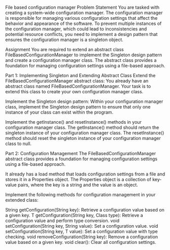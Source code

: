 File based configuration manager
Problem Statement
You are tasked with creating a system-wide configuration manager. The configuration manager is responsible for managing various configuration settings that affect the behavior and appearance of the software.
To prevent multiple instances of the configuration manager, which could lead to inconsistencies and potential resource conflicts, you need to implement a design pattern that ensures the configuration manager is a singleton object.

Assignment
You are required to extend an abstract class FileBasedConfigurationManager to implement the Singleton design pattern and create a configuration manager class. The abstract class provides a foundation for managing configuration settings using a file-based approach.

Part 1: Implementing Singleton and Extending Abstract Class
Extend the FileBasedConfigurationManager abstract class: You already have an abstract class named FileBasedConfigurationManager. Your task is to extend this class to create your own configuration manager class.

Implement the Singleton design pattern: Within your configuration manager class, implement the Singleton design pattern to ensure that only one instance of your class can exist within the program.

Implement the getInstance() and resetInstance() methods in your configuration manager class.
The getInstance() method should return the singleton instance of your configuration manager class.
The resetInstance() method should reset the singleton instance of your configuration manager class to null.

Part 2: Configuration Management
The FileBasedConfigurationManager abstract class provides a foundation for managing configuration settings using a file-based approach.

It already has a load method that loads configuration settings from a file and stores it in a Properties object. The Properties object is a collection of key-value pairs, where the key is a string and the value is an object.

Implement the following methods for configuration management in your extended class:

String getConfiguration(String key): Retrieve a configuration value based on a given key.
<T> T getConfiguration(String key, Class<T> type): Retrieve a configuration value and perform type conversion.
void setConfiguration(String key, String value): Set a configuration value.
<T> void setConfiguration(String key, T value): Set a configuration value with type checking.
void removeConfiguration(String key): Remove a configuration value based on a given key.
void clear(): Clear all configuration settings.